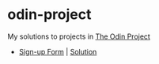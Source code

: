 # odin-project
My solutions to projects in [The Odin Project](https://www.theodinproject.com)
- [Sign-up Form](https://www.theodinproject.com/lessons/node-path-intermediate-html-and-css-sign-up-form) | [Solution](https://quak1.github.io/odin-project/sign-up-form/)

